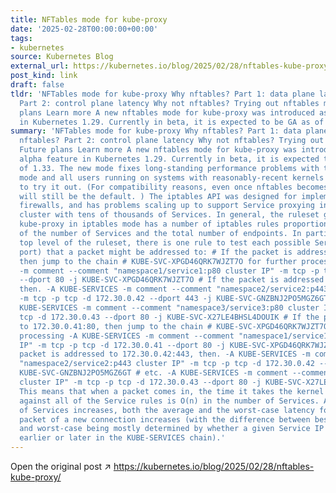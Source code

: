 ```yaml
---
title: NFTables mode for kube-proxy
date: '2025-02-28T00:00:00+00:00'
tags:
- kubernetes
source: Kubernetes Blog
external_url: https://kubernetes.io/blog/2025/02/28/nftables-kube-proxy/
post_kind: link
draft: false
tldr: 'NFTables mode for kube-proxy Why nftables? Part 1: data plane latency Why nftables?
  Part 2: control plane latency Why not nftables? Trying out nftables mode Future
  plans Learn more A new nftables mode for kube-proxy was introduced as an alpha feature
  in Kubernetes 1.29. Currently in beta, it is expected to be GA as of 1.33.'
summary: 'NFTables mode for kube-proxy Why nftables? Part 1: data plane latency Why
  nftables? Part 2: control plane latency Why not nftables? Trying out nftables mode
  Future plans Learn more A new nftables mode for kube-proxy was introduced as an
  alpha feature in Kubernetes 1.29. Currently in beta, it is expected to be GA as
  of 1.33. The new mode fixes long-standing performance problems with the iptables
  mode and all users running on systems with reasonably-recent kernels are encouraged
  to try it out. (For compatibility reasons, even once nftables becomes GA, iptables
  will still be the default. ) The iptables API was designed for implementing simple
  firewalls, and has problems scaling up to support Service proxying in a large Kubernetes
  cluster with tens of thousands of Services. In general, the ruleset generated by
  kube-proxy in iptables mode has a number of iptables rules proportional to the sum
  of the number of Services and the total number of endpoints. In particular, at the
  top level of the ruleset, there is one rule to test each possible Service IP (and
  port) that a packet might be addressed to: # If the packet is addressed to 172.30.0.41:80,
  then jump to the chain # KUBE-SVC-XPGD46QRK7WJZT7O for further processing -A KUBE-SERVICES
  -m comment --comment "namespace1/service1:p80 cluster IP" -m tcp -p tcp -d 172.30.0.41
  --dport 80 -j KUBE-SVC-XPGD46QRK7WJZT7O # If the packet is addressed to 172.30.0.42:443,
  then. -A KUBE-SERVICES -m comment --comment "namespace2/service2:p443 cluster IP"
  -m tcp -p tcp -d 172.30.0.42 --dport 443 -j KUBE-SVC-GNZBNJ2PO5MGZ6GT # etc. -A
  KUBE-SERVICES -m comment --comment "namespace3/service3:p80 cluster IP" -m tcp -p
  tcp -d 172.30.0.43 --dport 80 -j KUBE-SVC-X27LE4BHSL4DOUIK # If the packet is addressed
  to 172.30.0.41:80, then jump to the chain # KUBE-SVC-XPGD46QRK7WJZT7O for further
  processing -A KUBE-SERVICES -m comment --comment "namespace1/service1:p80 cluster
  IP" -m tcp -p tcp -d 172.30.0.41 --dport 80 -j KUBE-SVC-XPGD46QRK7WJZT7O # If the
  packet is addressed to 172.30.0.42:443, then. -A KUBE-SERVICES -m comment --comment
  "namespace2/service2:p443 cluster IP" -m tcp -p tcp -d 172.30.0.42 --dport 443 -j
  KUBE-SVC-GNZBNJ2PO5MGZ6GT # etc. -A KUBE-SERVICES -m comment --comment "namespace3/service3:p80
  cluster IP" -m tcp -p tcp -d 172.30.0.43 --dport 80 -j KUBE-SVC-X27LE4BHSL4DOUIK
  This means that when a packet comes in, the time it takes the kernel to check it
  against all of the Service rules is O(n) in the number of Services. As the number
  of Services increases, both the average and the worst-case latency for the first
  packet of a new connection increases (with the difference between best-case, average,
  and worst-case being mostly determined by whether a given Service IP address appears
  earlier or later in the KUBE-SERVICES chain).'
---
```

Open the original post ↗ https://kubernetes.io/blog/2025/02/28/nftables-kube-proxy/
